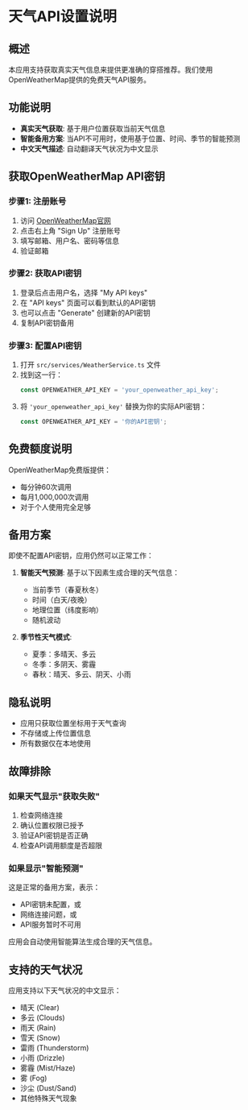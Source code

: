 # 天气API设置说明

## 概述

本应用支持获取真实天气信息来提供更准确的穿搭推荐。我们使用OpenWeatherMap提供的免费天气API服务。

## 功能说明

- **真实天气获取**: 基于用户位置获取当前天气信息
- **智能备用方案**: 当API不可用时，使用基于位置、时间、季节的智能预测
- **中文天气描述**: 自动翻译天气状况为中文显示

## 获取OpenWeatherMap API密钥

### 步骤1: 注册账号
1. 访问 [OpenWeatherMap官网](https://openweathermap.org/)
2. 点击右上角 "Sign Up" 注册账号
3. 填写邮箱、用户名、密码等信息
4. 验证邮箱

### 步骤2: 获取API密钥
1. 登录后点击用户名，选择 "My API keys"
2. 在 "API keys" 页面可以看到默认的API密钥
3. 也可以点击 "Generate" 创建新的API密钥
4. 复制API密钥备用

### 步骤3: 配置API密钥
1. 打开 `src/services/WeatherService.ts` 文件
2. 找到这一行：
   ```typescript
   const OPENWEATHER_API_KEY = 'your_openweather_api_key';
   ```
3. 将 `'your_openweather_api_key'` 替换为你的实际API密钥：
   ```typescript
   const OPENWEATHER_API_KEY = '你的API密钥';
   ```

## 免费额度说明

OpenWeatherMap免费版提供：
- 每分钟60次调用
- 每月1,000,000次调用
- 对于个人使用完全足够

## 备用方案

即使不配置API密钥，应用仍然可以正常工作：

1. **智能天气预测**: 基于以下因素生成合理的天气信息：
   - 当前季节（春夏秋冬）
   - 时间（白天/夜晚）
   - 地理位置（纬度影响）
   - 随机波动

2. **季节性天气模式**:
   - 夏季：多晴天、多云
   - 冬季：多阴天、雾霾
   - 春秋：晴天、多云、阴天、小雨

## 隐私说明

- 应用只获取位置坐标用于天气查询
- 不存储或上传位置信息
- 所有数据仅在本地使用

## 故障排除

### 如果天气显示"获取失败"
1. 检查网络连接
2. 确认位置权限已授予
3. 验证API密钥是否正确
4. 检查API调用额度是否超限

### 如果显示"智能预测"
这是正常的备用方案，表示：
- API密钥未配置，或
- 网络连接问题，或
- API服务暂时不可用

应用会自动使用智能算法生成合理的天气信息。

## 支持的天气状况

应用支持以下天气状况的中文显示：
- 晴天 (Clear)
- 多云 (Clouds)
- 雨天 (Rain)
- 雪天 (Snow)
- 雷雨 (Thunderstorm)
- 小雨 (Drizzle)
- 雾霾 (Mist/Haze)
- 雾 (Fog)
- 沙尘 (Dust/Sand)
- 其他特殊天气现象 